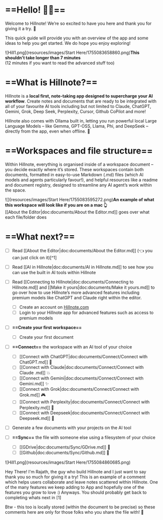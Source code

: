 # **==Hello! 👋🏽==**

Welcome to Hillnote! We’re so excited to have you here and thank you for giving it a try. 🎉

This quick guide will provide you with an overview of the app and some ideas to help you get started. We do hope you enjoy exploring!

![Hill1.png](resources/images/Start Here/1755083658860.png)**This shouldn't take longer than 7 minutes**  
(12 minutes if you want to read the advanced stuff too)

# ==What is Hillnote?==

Hillnote is a **local first, note-taking app designed to supercharge your AI workflow**. Create notes and documents that are ready to be integrated with all of your favourite AI tools including but not limited to Claude, ChatGPT, Gemini, Grok, Deep Seek, Perplexity, Cursor, Github CoPilot and more!

Hillnote also comes with Ollama built in, letting you run powerful local Large Language Models – like Gemma, GPT-OSS, Llama, Phi, and DeepSeek – directly from the app, even when offline. 🎉

# ==Workspaces and file structure==

Within Hillnote, everything is organised inside of a workspace document – you decide exactly where it’s stored. These workspaces contain both documents, formatted in easy-to-use Markdown (.md) files (which AI models and agents particularly favour!), and helpful resources like a readme and document registry, designed to streamline any AI agent’s work within the space.

![](resources/images/Start Here/1755083595272.png)**An example of what this workspace will look like if you are on a mac 👆**  
[[About the Editor|doc:documents/About the Editor.md]] goes over what each file/folder does

# ==What next?==

- [ ] Read [[About the Editor|doc:documents/About the Editor.md]] (👈 you can just click on it)[^1]
- [ ] Read [[AI in Hillnote|doc:documents/AI in Hillnote.md]] to see how you can use the built in AI tools within Hillnote
- [ ] Read [[Connecting to Hillnote|doc:documents/Connecting to Hillnote.md]] and [[Make it yours|doc:documents/Make it yours.md]] to go over how to use Hillnote’s more advanced features including premium models like ChatGPT and Claude right within the editor.

  
  - [ ] Create an account on [Hillnote.com](http://Hillnote.com)
  - [ ] Login to your Hillnote app for advanced features such as access to premium models
- [ ] **==Create your first workspace==**

  
  - [ ] Create your first document
- [ ] **==Connect==** the workspace with an AI tool of your choice

  
  - [ ] [[Connect with ChatGPT|doc:documents/Connect/Connect with ChatGPT.md]] 🎈
  - [ ] [[Connect with Claude|doc:documents/Connect/Connect with Claude .md]] 💥
  - [ ] [[Connect with Gemini|doc:documents/Connect/Connect with Gemini.md]] ✨
  - [ ] [[Connect with Grok|doc:documents/Connect/Connect with Grok.md]] 🎮
  - [ ] [[Connect with Perplexity|doc:documents/Connect/Connect with Perplexity.md]] 🤺
  - [ ] [[Connect with Deepseek|doc:documents/Connect/Connect with Deepseek.md]] 🐋
- [ ] Generate a few documents with your projects on the AI tool
- [ ] **==Sync==** the file with someone else using a filesystem of your choice

  
  - [ ] [[GDrive|doc:documents/Sync/GDrive.md]] 🧃
  - [ ] [[Github|doc:documents/Sync/Github.md]] 🗿

![Hill1.png](resources/images/Start Here/1755084860685.png)

<!-- COMMENTS_SECTION_START -->
<!-- COMMENT
{"name":"Rajath Bail","email":"rajath@hillnote.com","timestamp":"2025-09-02T07:44:12.706Z","id":"comment_2025-09-02T07:44:12.706Z_bpnj18da5","parentId":null}
-->
Hey There! I'm Rajath, the guy who build Hillnote and I just want to say thank you so much for giving it a try! This is an example of a comment which helps users collaborate and leave notes scattered within Hillnote. One of the many features we keep adding to App and hopefully one of the features you grow to love :) Anyways. You should probably get back to completing whats next in [1]

<!-- COMMENT
{"name":"Rajath Bail","email":"rajath@hillnote.com","timestamp":"2025-09-02T07:45:57.861Z","id":"comment_2025-09-02T07:45:57.861Z_gt4cv30ur","parentId":"comment_2025-09-02T07:44:12.706Z_bpnj18da5"}
-->
Btw - this too is locally stored (within the document to be precise) so these comments here are only for those folks who you share the file with! 🎉

<!-- COMMENTS_SECTION_END -->